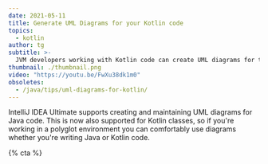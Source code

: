 ```yaml
---
date: 2021-05-11
title: Generate UML Diagrams for your Kotlin code
topics:
  - kotlin
author: tg
subtitle: >-
  JVM developers working with Kotlin code can create UML diagrams for their Kotlin classes, just like they could with Java classes.
thumbnail: ./thumbnail.png
video: "https://youtu.be/FwXu38dk1m0"
obsoletes:
  - /java/tips/uml-diagrams-for-kotlin/
---
```


IntelliJ IDEA Ultimate supports creating and maintaining UML diagrams for Java code. This is now also supported for Kotlin classes, so if you're working in a polyglot environment you can comfortably use diagrams whether you're writing Java or Kotlin code.

{% cta %}
